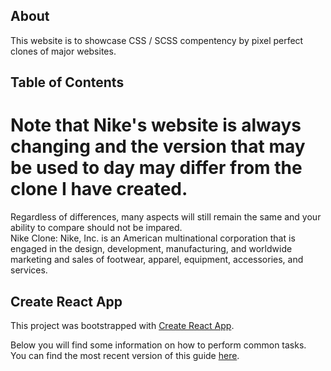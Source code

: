 ## About
This website is to showcase CSS / SCSS compentency by pixel perfect clones of major websites.

## Table of Contents
# Note that Nike's website is always changing and the version that may be used to day may differ from the clone I have created.
Regardless of differences, many aspects will still remain the same and your ability to compare should not be impared. <br/>
Nike Clone: Nike, Inc. is an American multinational corporation that is engaged in the design, development, manufacturing, and worldwide marketing and sales of footwear, apparel, equipment, accessories, and services.




## Create React App
This project was bootstrapped with [Create React App](https://github.com/facebookincubator/create-react-app).

Below you will find some information on how to perform common tasks.<br>
You can find the most recent version of this guide [here](https://github.com/facebookincubator/create-react-app/blob/master/packages/react-scripts/template/README.md).